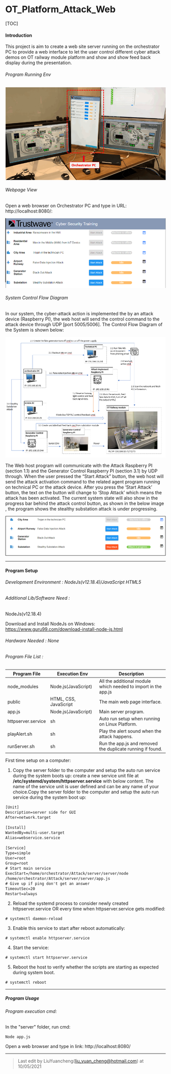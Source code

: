 # OT_Platform_Attack_Web

[TOC]

#### Introduction

This project is aim to create a web site server running on the orchestrator PC to provide a web interface to let the user control different cyber attack demos on OT railway module platform and show and show feed back display during the presentation. 

###### Program Running Env

![](doc/orchestrator_PC.png)

###### Webpage View

Open a web browser on Orchestrator PC and type in URL: http://localhost:8080/: 

![](doc/Web_view.png)

###### System Control Flow Diagram 

In our system, the cyber-attack action is implemented the by an attack device (Raspberry PI), the web host will send the control command to the attack device through UDP [port 5005/5006]. The Control Flow Diagram of the System is shown below: 

![](doc/Attack_WorkFlow.png)

The Web host program will communicate with the Attack Raspberry PI (section 1.1) and the Generator Control Raspberry PI (section 3.1) by UDP through. When the user pressed the “Start Attack” button, the web host will send the attack activation command to the related agent program running on technical PC or the attack device. After you press the ‘Start Attack’ button, the text on the button will change to ‘Stop Attack’ which means the attack has been activated. The current system state will also show in the progress bar behind the attack control button, as shown in the below image , the program shows the stealthy substation attack is under progressing.

![](doc/Attack_state.png)

------

#### Program Setup

###### Development Environment : NodeJs(v12.18.4)/JavaScript HTML5

###### Additional Lib/Software Need :

NodeJs(v12.18.4)

Download and Install NodeJs on Windows: https://www.guru99.com/download-install-node-js.html

######  Hardware Needed : None

###### Program File List :

| Program File       | Execution Env         | Description                                                  |
| ------------------ | --------------------- | ------------------------------------------------------------ |
| node_modules       | Node.js(JavaScript)   | All the additional module which needed to import in the app.js |
| public             | HTML, CSS, JavaScript | The main web page interface.                                 |
| app.js             | Node.js(JavaScript)   | Main server program.                                         |
| httpserver.service | sh                    | Auto run setup when running on Linux Platform.               |
| playAlert.sh       | sh                    | Play the alert sound when the attack happens.                |
| runServer.sh       | sh                    | Run the app.js and removed the duplicate running if found.   |

First time setup on a computer: 

1. Copy the server folder to the computer and setup the auto run service during the system boots up: create a new service unit file at **/etc/systemd/system/httpserver.service** with below content. The name of the service unit is user defined and can be any name of your choice.Copy the server folder to the computer and setup the auto run service during the system boot up: 

```
[Unit]
Description=server side for GUI
After=network.target

[Install]
WantedBy=multi-user.target
Alias=webservice.service

[Service]
Type=simple
User=root
Group=root
# Start main service
ExecStart=/home/orchestrator/Attack/server/server/node /home/orchestrator/Attack/server/server/app.js
# Give up if ping don't get an answer
TimeoutSec=20
Restart=always
```

2. Reload the systemd process to consider newly created httpserver.service OR every time when httpserver.service gets modified: 

```
# systemctl daemon-reload
```

3. Enable this service to start after reboot automatically:

```
# systemctl enable httpserver.service
```

4. Start the service:

```
# systemctl start httpserver.service
```

5. Reboot the host to verify whether the scripts are starting as expected during system boot.

```
# systemctl reboot
```

------

##### Program Usage

###### Program execution cmd: 

In the "server" folder, run cmd: 

```
Node app.js
```

Open a web browser and type in link: http://localhost:8080/



------

> Last edit by LiuYuancheng([liu_yuan_cheng@hotmail.com](mailto:liu_yuan_cheng@hotmail.com)) at 10/05/2021